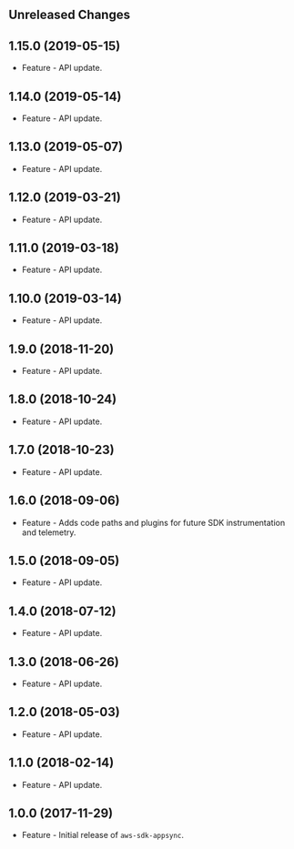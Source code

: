 Unreleased Changes
------------------

1.15.0 (2019-05-15)
------------------

* Feature - API update.

1.14.0 (2019-05-14)
------------------

* Feature - API update.

1.13.0 (2019-05-07)
------------------

* Feature - API update.

1.12.0 (2019-03-21)
------------------

* Feature - API update.

1.11.0 (2019-03-18)
------------------

* Feature - API update.

1.10.0 (2019-03-14)
------------------

* Feature - API update.

1.9.0 (2018-11-20)
------------------

* Feature - API update.

1.8.0 (2018-10-24)
------------------

* Feature - API update.

1.7.0 (2018-10-23)
------------------

* Feature - API update.

1.6.0 (2018-09-06)
------------------

* Feature - Adds code paths and plugins for future SDK instrumentation and telemetry.

1.5.0 (2018-09-05)
------------------

* Feature - API update.

1.4.0 (2018-07-12)
------------------

* Feature - API update.

1.3.0 (2018-06-26)
------------------

* Feature - API update.

1.2.0 (2018-05-03)
------------------

* Feature - API update.

1.1.0 (2018-02-14)
------------------

* Feature - API update.

1.0.0 (2017-11-29)
------------------

* Feature - Initial release of `aws-sdk-appsync`.

